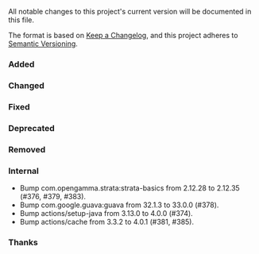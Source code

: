 All notable changes to this project's current version will be documented in this file.

The format is based on [Keep a Changelog](https://keepachangelog.com/en/1.0.0/), and this project adheres
to [Semantic Versioning](https://semver.org/spec/v2.0.0.html).

### Added

### Changed

### Fixed

### Deprecated

### Removed

### Internal

- Bump com.opengamma.strata:strata-basics from 2.12.28 to 2.12.35 (#376, #379, #383).
- Bump com.google.guava:guava from 32.1.3 to 33.0.0 (#378).
- Bump actions/setup-java from 3.13.0 to 4.0.0 (#374).
- Bump actions/cache from 3.3.2 to 4.0.1 (#381, #385).

### Thanks
